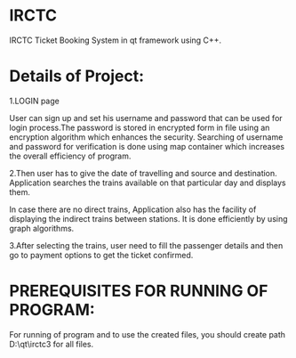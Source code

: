 # IRCTC
IRCTC Ticket Booking System in qt framework using C++.

# Details of Project:

1.LOGIN page

User can sign up and set his username and password that can be used for login process.The password is stored in encrypted form in file using an encryption algorithm which enhances the security.
Searching of username and password for verification is done using map container which increases the overall efficiency of program.

2.Then user has to give the date of travelling and source and destination.
Application searches the trains available on that particular day and displays them.

In case there are no direct trains, Application also has the facility of displaying the indirect trains between stations. It is done efficiently by using graph algorithms.

3.After selecting the trains, user need to fill the passenger details and then go to payment options to get the ticket confirmed.

# PREREQUISITES FOR RUNNING OF PROGRAM:

For running of program and to use the created files, you should create path D:\qt\irctc3 for all files.
